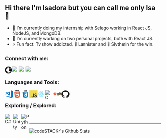 ## Hi there I'm Isadora but you can call me only Isa 👋

- 🔭 I’m currently doing my internship with Selego working in React JS, NodeJS, and MongoDB.
- 🌱 I’m currently working on two personal projects, both with React JS.
- ⚡ Fun fact: Tv show addicted, 🦁 Lannister and 🐍 Slytherin for the win. 

### Connect with me:

[<img align="left" width="22px" src="https://raw.githubusercontent.com/iconic/open-iconic/master/svg/globe.svg" />][website]
[<img align="left" width="22px" src="https://cdn.jsdelivr.net/npm/simple-icons@v3/icons/linkedin.svg" />][linkedin]
[<img align="left" width="22px" src="https://cdn.jsdelivr.net/npm/simple-icons@v3/icons/instagram.svg" />][instagram]
[<img align="left" width="22px" src="https://i.imgur.com/2Rr7mmJ.png" />][spotify]

[website]: https://isadoraportfolio.netlify.app/
[instagram]: https://www.instagram.com/isadorarebelo/
[linkedin]: https://www.linkedin.com/in/isadorarebelo/
[spotify]: https://open.spotify.com/user/bn0wn1un4q8volg9inda622rv?si=a0zyDDf2SqWcVzalf2oM7A

<br />

### Languages and Tools:

<img align="left" width="26px" src="https://raw.githubusercontent.com/github/explore/80688e429a7d4ef2fca1e82350fe8e3517d3494d/topics/visual-studio-code/visual-studio-code.png" title="Visual Studio Code" />

<img align="left" width="26px" src="https://raw.githubusercontent.com/github/explore/80688e429a7d4ef2fca1e82350fe8e3517d3494d/topics/html/html.png" title="HTML5" />

<img align="left" width="26px" src="https://raw.githubusercontent.com/github/explore/80688e429a7d4ef2fca1e82350fe8e3517d3494d/topics/css/css.png" title="CSS3" />

<img align="left" width="26px" src="https://raw.githubusercontent.com/github/explore/80688e429a7d4ef2fca1e82350fe8e3517d3494d/topics/javascript/javascript.png" title="JavaScript" />

<img align="left" width="26px" src="https://raw.githubusercontent.com/github/explore/80688e429a7d4ef2fca1e82350fe8e3517d3494d/topics/react/react.png" title="React" />

<img align="left" width="26px" src="https://i.imgur.com/1k0llaH.png" title="C" />

<img align="left" width="26px" src="https://raw.githubusercontent.com/github/explore/80688e429a7d4ef2fca1e82350fe8e3517d3494d/topics/git/git.png" title="Git" />

<img align="left" width="26px" src="https://raw.githubusercontent.com/github/explore/78df643247d429f6cc873026c0622819ad797942/topics/github/github.png" title="GitHub" />

<br />

### Exploring / Explored:

<img align="left" width="26px" src="https://i.imgur.com/zQvqYuS.png" title="C#" />

<img align="left" width="26px" src="https://i.imgur.com/oQPpTSM.png" title="Unity" />

<img align="left" width="26px" src="https://i.imgur.com/JiM5E4P.png" title="Python" />

<br />

---

<img align="left" alt="codeSTACKr's Github Stats" src="https://github.com/IsadoraRebelo/github-readme-stats" />
